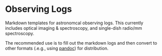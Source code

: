 # Observing Logs

Markdown templates for astronomcal observing logs.
This currently includes optical imaging & spectroscopy, and single-dish radio/mm spectroscopy.

The recommended use is to fill out the markdown logs and then convert to other formats (.e.g., using [pandoc](http://pandoc.org)) for distribution.
